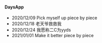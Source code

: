 #### DaysApp
 - 2020/12/09 Pick myself up piece by piece
 - 2020/12/18 老天爷救救我   
 - 2020/12/24 我愿称二C为yyds
 - 2021/01/01 Make it better piece by piece
